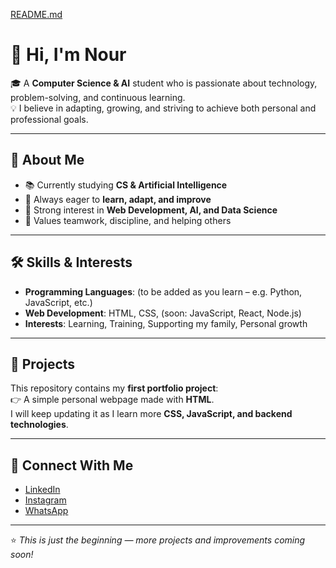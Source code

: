 [README.md](https://github.com/user-attachments/files/22060644/README.md)
# 👋 Hi, I'm Nour

🎓 A **Computer Science & AI** student who is passionate about technology, problem-solving, and continuous learning.  
💡 I believe in adapting, growing, and striving to achieve both personal and professional goals.

---

## 🌟 About Me
- 📚 Currently studying **CS & Artificial Intelligence**
- 🌱 Always eager to **learn, adapt, and improve**
- 💪 Strong interest in **Web Development, AI, and Data Science**
- 🤝 Values teamwork, discipline, and helping others

---

## 🛠️ Skills & Interests
- **Programming Languages**: (to be added as you learn – e.g. Python, JavaScript, etc.)
- **Web Development**: HTML, CSS, (soon: JavaScript, React, Node.js)
- **Interests**: Learning, Training, Supporting my family, Personal growth

---

## 📂 Projects
This repository contains my **first portfolio project**:  
👉 A simple personal webpage made with **HTML**.  
I will keep updating it as I learn more **CSS, JavaScript, and backend technologies**.

---

## 🔗 Connect With Me
- [LinkedIn](https://www.linkedin.com/in/nourelden-amgad-3b3488373)  
- [Instagram](https://www.instagram.com/noureldenamgad/)  
- [WhatsApp](https://wa.me/201225029347)  

---

⭐ *This is just the beginning — more projects and improvements coming soon!*
